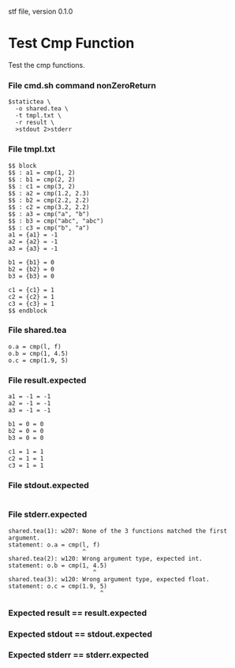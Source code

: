 stf file, version 0.1.0

# Test Cmp Function

Test the cmp functions.

### File cmd.sh command nonZeroReturn

~~~
$statictea \
  -o shared.tea \
  -t tmpl.txt \
  -r result \
  >stdout 2>stderr
~~~


### File tmpl.txt

~~~
$$ block
$$ : a1 = cmp(1, 2)
$$ : b1 = cmp(2, 2)
$$ : c1 = cmp(3, 2)
$$ : a2 = cmp(1.2, 2.3)
$$ : b2 = cmp(2.2, 2.2)
$$ : c2 = cmp(3.2, 2.2)
$$ : a3 = cmp("a", "b")
$$ : b3 = cmp("abc", "abc")
$$ : c3 = cmp("b", "a")
a1 = {a1} = -1
a2 = {a2} = -1
a3 = {a3} = -1

b1 = {b1} = 0
b2 = {b2} = 0
b3 = {b3} = 0

c1 = {c1} = 1
c2 = {c2} = 1
c3 = {c3} = 1
$$ endblock
~~~

### File shared.tea

~~~
o.a = cmp(l, f)
o.b = cmp(1, 4.5)
o.c = cmp(1.9, 5)
~~~

### File result.expected

~~~
a1 = -1 = -1
a2 = -1 = -1
a3 = -1 = -1

b1 = 0 = 0
b2 = 0 = 0
b3 = 0 = 0

c1 = 1 = 1
c2 = 1 = 1
c3 = 1 = 1
~~~

### File stdout.expected

~~~
~~~

### File stderr.expected

~~~
shared.tea(1): w207: None of the 3 functions matched the first argument.
statement: o.a = cmp(l, f)
                     ^
shared.tea(2): w120: Wrong argument type, expected int.
statement: o.b = cmp(1, 4.5)
                        ^
shared.tea(3): w120: Wrong argument type, expected float.
statement: o.c = cmp(1.9, 5)
                          ^
~~~

### Expected result == result.expected
### Expected stdout == stdout.expected
### Expected stderr == stderr.expected
